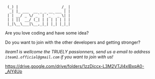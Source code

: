      (_) |                    /_ |
      _| |_ ___  __ _ _ __ ___ | |
     | | __/ _ \/ _` | '_ ` _ \| |
     | | ||  __/ (_| | | | | | | |
     |_|\__\___|\__,_|_| |_| |_|_|
                              
Are you love coding and have some idea?

Do you want to join with the other developers and getting stronger?

*iteam1 is wellcome the TRUELY passionners, send us a email to address `iteam1.official@gmail.com` if you want to join with us!*
                                                   
https://drive.google.com/drive/folders/1zzDiccx-L3M2VTJl4xlBxqA0-_AlY4Up
                                                        
                                                        
